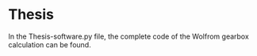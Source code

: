 # Thesis
In the Thesis-software.py file, the complete code of the Wolfrom gearbox calculation can be found.
